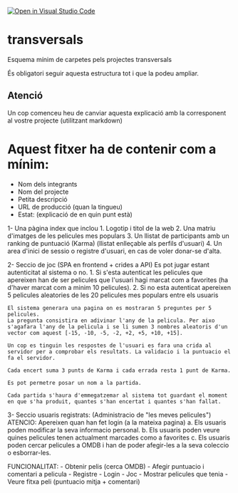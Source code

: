 [![Open in Visual Studio Code](https://classroom.github.com/assets/open-in-vscode-f059dc9a6f8d3a56e377f745f24479a46679e63a5d9fe6f495e02850cd0d8118.svg)](https://classroom.github.com/online_ide?assignment_repo_id=6494322&assignment_repo_type=AssignmentRepo)
# transversals
Esquema mínim de carpetes pels projectes transversals

És obligatori seguir aquesta estructura tot i que la podeu ampliar.

## Atenció
Un cop comenceu heu de canviar aquesta explicació amb la corresponent al vostre projecte (utilitzant markdown)


# Aquest fitxer ha de contenir com a mínim:
 * Nom dels integrants
 * Nom del projecte
 * Petita descripció
 * URL de producció (quan la tingueu)
 * Estat: (explicació de en quin punt està)


1- Una pàgina index que inclou
	1. Logotip i titol de la web
	2. Una matriu d'imatges de les pelicules mes populars
	3. Un llistat de participants amb un ranking de puntuació (Karma) (llistat enlleçable als perfils d'usuari)
	4. Un area d'inici de sessio o registre d'usuari, en cas de voler donar-se d'alta.


2- Seccio de joc (SPA en frontend + crides a API)
    Es pot jugar estant autenticitat al sistema o no.
	1. Si s'esta autenticat les pelicules que apereixen han de ser pelicules que l'usuari hagi marcat com a favorites (ha d'haver marcat com a minim 10 pelicules).
	2. Si no esta autenticat apereixen 5 pelicules aleatories de les 20 pelicules mes populars entre els usuaris

    El sistema generara una pagina on es mostraran 5 preguntes per 5 pelicules.
	La pregunta consistira en adivinar l'any de la pelicula. Per aixo s'agafara l'any de la pelicula i se li sumen 3 nombres aleatoris d'un vector com aquest [-15, -10, -5, -2, +2, +5, +10, +15].

	Un cop es tinguin les respostes de l'usuari es fara una crida al servidor per a comprobar els resultats. La validacio i la puntuacio el fa el servidor.

	Cada encert suma 3 punts de Karma i cada errada resta 1 punt de Karma.

	Es pot permetre posar un nom a la partida.

	Cada partida s'haura d'emmegatzemar al sistema tot guardant el moment en que s'ha produit, quantes s'han encertat i quantes s'han fallat.


3- Seccio usuaris registrats: (Administracio de "les meves pelicules")
	ATENCIO: Apereixen quan han fet login (a la mateixa pagina)
	a. Els usuaris poden modificar la seva informacio personal.
	b. Els usuaris poden veure quines pelicules tenen actualment marcades como a favorites
	c. Els usuaris poden cercar pelicules a OMDB i han de poder afegir-les a la seva coleccio o esborrar-les.



FUNCIONALITAT:
	- Obtenir pelis (cerca OMDB)
	- Afegir puntuacio i comentari a pelicula 
	- Registre
	- Login
	- Joc
	- Mostrar pelicules que tenia
	- Veure fitxa peli (puntuacio mitja + comentari)